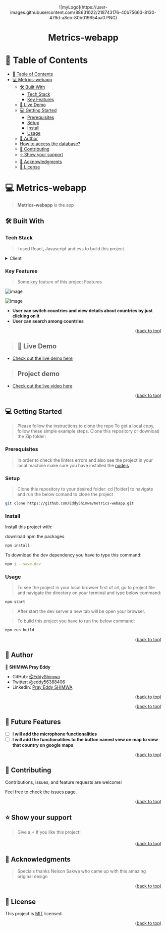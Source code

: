 <a name="readme-top"></a>

<div align="center">
![myLogo](https://user-images.githubusercontent.com/88631022/218743176-40b75663-8130-479d-a8eb-80b019654aa0.PNG)

  <h1><b>Metrics-webapp</b></h1>

</div>

# 📗 Table of Contents

- [📗 Table of Contents](#-table-of-contents)
- [ 💻 Metrics-webapp  ](#-Metrics-webapp-)
  - [🛠 Built With ](#-built-with-)
    - [Tech Stack ](#tech-stack-)
    - [Key Features ](#key-features-)
  - [🚀 Live Demo ](#-live-demo-)
  - [💻 Getting Started ](#-getting-started-)
    - [Prerequisites](#prerequisites)
    - [Setup](#setup)
    - [Install](#install)
    - [Usage](#usage)
  - [👥 Author ](#-author-)
  - [How to access the database?](#how-to-access-the-database)
  - [🤝 Contributing ](#-contributing-)
  - [⭐️ Show your support ](#️-show-your-support-)
  - [🙏 Acknowledgments ](#-acknowledgments-)
  - [📝 License ](#-license-)

# 💻 Metrics-webapp <a name="about-project"></a>

> **Metrics-webapp** is the app

## 🛠 Built With <a name="built-with"></a>

### Tech Stack <a name="tech-stack"></a>

> I used React, Javascript and css to build this project.

<details>
  <summary>Client</summary>
  <ul>
    <li>React.js</li>
    <li>Redux.js</li>
    <li>CSS</li>
    <li>JAVASCRIPT</li>
  </ul>
</details>

### Key Features <a name="key-features"></a>

> Some key feature of this project
> Features

<div align="flex">

![image](https://user-images.githubusercontent.com/88631022/218109533-14f17928-f0ce-48c0-91a9-a28233e1312d.png)

![image](https://user-images.githubusercontent.com/88631022/218109365-573ad259-1af9-446a-8f3e-ad97edf7c45d.png)

</div>

- **User can switch countries and view details about countries by just clicking on it**
- **User can search among countries**

<p align="right">(<a href="#readme-top">back to top</a>)</p>

> ## 🚀 Live Demo <a name="live-demo"> </a>
- [Check out the live demo here](https://explore-america.onrender.com)

> ## Project demo
- [Check out the live video here](https://www.loom.com/share/1add7267a30f42248dbe36e7e925fe79)


<p align="right">(<a href="#readme-top">back to top</a>)</p>

## 💻 Getting Started <a name="getting-started"></a>

> Please follow the instructions to clone the repo
> To get a local copy, follow these simple example steps.
> Clone this repository or download the Zip folder:

### Prerequisites

> In order to check the linters errors and also see the project in your local machine make sure you have installed the [nodejs](https://nodejs.org)

### Setup

> Clone this repository to your desired folder: cd [folder] to navigate and run the below comand to clone the project

```sh
git clone https://github.com/EddyShimwa/metrics-webapp.git
```

### Install

Install this project with:

download npm the packages

```sh
npm install
```

To download the dev dependency you have to type this command:

```sh
npm i --save-dev
```

### Usage

> To see the project in your local browser first of all, go to project file and navigate the directory on your terminal and type below command:

```sh
npm start
```

> After start the dev server a new tab will be open your browser.

> To build this project you have to run the below command:

```sh
npm run build
```

<p align="right">(<a href="#readme-top">back to top</a>)</p>

## 👥 Author <a name="authors"></a>

👤 **SHIMWA Pray Eddy**

- GitHub: [@EddyShimwa](https://github.com/EddyShimwa)
- Twitter: [@eddy56388406](https://twitter.com/eddy56388406)
- LinkedIn: [Pray Eddy SHIMWA](https://www.linkedin.com/in/pray-eddy-shimwa/)

<p align="right">(<a href="#readme-top">back to top</a>)</p>

<p align="right">(<a href="#readme-top">back to top</a>)</p>

## 🔭 Future Features <a name="future-features"></a>

- [ ] **I will add the microphone functionalities**
- [ ] **I will add the functionalities to the button named view on map to view that country on google maps**

<p align="right">(<a href="#readme-top">back to top</a>)</p>

## 🤝 Contributing <a name="contributing"></a>

Contributions, issues, and feature requests are welcome!

Feel free to check the [issues page](../../issues/).

<p align="right">(<a href="#readme-top">back to top</a>)</p>

## ⭐️ Show your support <a name="support"></a>

> Give a ⭐️ if you like this project!

<p align="right">(<a href="#readme-top">back to top</a>)</p>

## 🙏 Acknowledgments <a name="acknowledgements"></a>

> Specials thanks Nelson Sakwa who came up with this amazing original design

<p align="right">(<a href="#readme-top">back to top</a>)</p>

## 📝 License <a name="license"></a>

This project is [MIT](./LICENSe) licensed.

<p align="right">(<a href="#readme-top">back to top</a>)</p>
